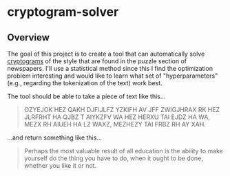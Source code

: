 # cryptogram-solver

## Overview

The goal of this project is to create a tool that can automatically solve [cryptograms](https://en.wikipedia.org/wiki/Cryptogram) of the style that are found in the puzzle section of newspapers. I'll use a statistical method since this I find the optimization problem interesting and would like to learn what set of "hyperparameters" (e.g., regarding the tokenization of the text) work best.

The tool should be able to take a piece of text like this...

> OZYEJOK HEZ QAKH DJFIJLFZ YZKIFH AV JFF ZWIGJHRAX RK HEZ JLRFRHT HA QJBZ T AIYKZFV WA HEZ HERXU TAI EJDZ HA WA, MEZX RH AIUEH HA LZ WAXZ, MEZHEZY TAI FRBZ RH AY XAH.

...and return something like this...

> Perhaps the most valuable result of all education is the ability to make yourself do the thing you have to do, when it ought to be done, whether you like it or not.
